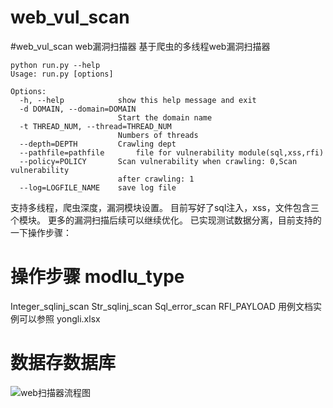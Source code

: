 # web_vul_scan
#web_vul_scan
web漏洞扫描器
基于爬虫的多线程web漏洞扫描器
    
    python run.py --help
    Usage: run.py [options]
    
    Options:
      -h, --help            show this help message and exit
      -d DOMAIN, --domain=DOMAIN
                            Start the domain name
      -t THREAD_NUM, --thread=THREAD_NUM
                            Numbers of threads
      --depth=DEPTH         Crawling dept
      --pathfile=pathfile       file for vulnerability module(sql,xss,rfi)
      --policy=POLICY       Scan vulnerability when crawling: 0,Scan vulnerability
                            after crawling: 1
      --log=LOGFILE_NAME    save log file

支持多线程，爬虫深度，漏洞模块设置。
目前写好了sql注入，xss，文件包含三个模块。
更多的漏洞扫描后续可以继续优化。
已实现测试数据分离，目前支持的一下操作步骤：
 # 操作步骤 modlu_type
 Integer_sqlinj_scan
 Str_sqlinj_scan
 Sql_error_scan 
 RFI_PAYLOAD
用例文档实例可以参照 yongli.xlsx

# 数据存数据库
![web扫描器流程图](https://user-images.githubusercontent.com/34116769/123792024-bc7ed700-d912-11eb-92f9-4a0a3abf26ef.png)
